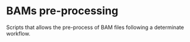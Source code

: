 # BAMs pre-processing
Scripts that allows the pre-process of BAM files following a determinate workflow.
